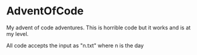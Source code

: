 # AdventOfCode

My advent of code adventures. This is horrible code but it works and is at my level.

All code accepts the input as "n.txt" where n is the day
